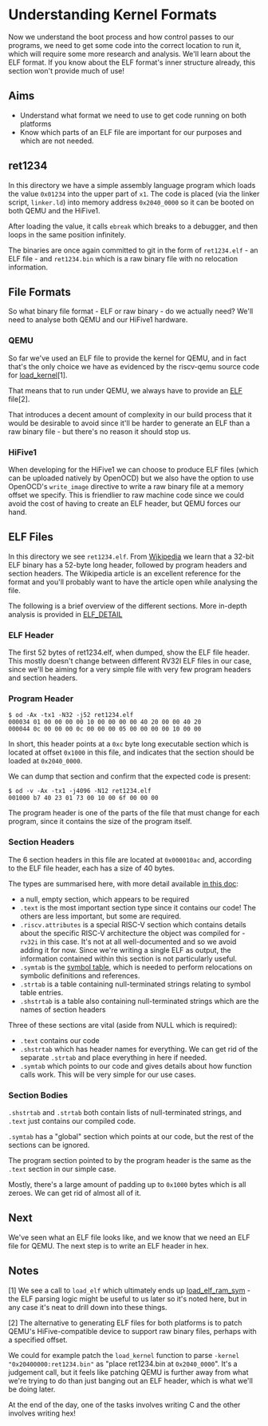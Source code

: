 # Understanding Kernel Formats

Now we understand the boot process and how control passes to our programs, we need to get some code into the correct location to run it, which will require some more research and analysis. We'll learn about the ELF format. If you know about the ELF format's inner structure already, this section won't provide much of use!

## Aims

- Understand what format we need to use to get code running on both platforms
- Know which parts of an ELF file are important for our purposes and which are not needed.

## ret1234

In this directory we have a simple assembly language program which loads the value `0x01234` into the upper part of `x1`. The code is placed (via the linker script, `linker.ld`) into memory address `0x2040_0000` so it can be booted on both QEMU and the HiFive1.

After loading the value, it calls `ebreak` which breaks to a debugger, and then loops in the same position infinitely.

The binaries are once again committed to git in the form of `ret1234.elf` - an ELF file - and `ret1234.bin` which is a raw binary file with no relocation information.

## File Formats

So what binary file format - ELF or raw binary - do we actually need? We'll need to analyse both QEMU and our HiFive1 hardware.

### QEMU

So far we've used an ELF file to provide the kernel for QEMU, and in fact that's the only choice we have as evidenced by the riscv-qemu source code for [load\_kernel](https://github.com/riscv/riscv-qemu/blob/32a1a94dd324d33578dca1dc96d7896a0244d768/hw/riscv/sifive_e.c#L77-L88)[1].

That means that to run under QEMU, we always have to provide an [ELF](https://en.wikipedia.org/wiki/Executable_and_Linkable_Format) file[2].

That introduces a decent amount of complexity in our build process that it would be desirable to avoid since it'll be harder to generate an ELF than a raw binary file - but there's no reason it should stop us.

### HiFive1

When developing for the HiFive1 we can choose to produce ELF files (which can be uploaded natively by OpenOCD) but we also have the option to use OpenOCD's `write_image` directive to write a raw binary file at a memory offset we specify. This is friendlier to raw machine code since we could avoid the cost of having to create an ELF header, but QEMU forces our hand.

## ELF Files

In this directory we see `ret1234.elf`. From [Wikipedia](https://en.wikipedia.org/wiki/Executable_and_Linkable_Format#File_header) we learn that a 32-bit ELF binary has a 52-byte long header, followed by program headers and section headers. The Wikipedia article is an excellent reference for the format and you'll probably want to have the article open while analysing the file.

The following is a brief overview of the different sections. More in-depth analysis is provided in [ELF\_DETAIL](./ELF_DETAIL.md)

### ELF Header

The first 52 bytes of ret1234.elf, when dumped, show the ELF file header. This mostly doesn't change between different RV32I ELF files in our case, since we'll be aiming for a very simple file with very few program headers and section headers.

### Program Header

```text
$ od -Ax -tx1 -N32 -j52 ret1234.elf
000034 01 00 00 00 00 10 00 00 00 00 40 20 00 00 40 20
000044 0c 00 00 00 0c 00 00 00 05 00 00 00 00 10 00 00
```

In short, this header points at a `0xc` byte long executable section which is located at offset `0x1000` in this file, and indicates that the section should be loaded at `0x2040_0000`.

We can dump that section and confirm that the expected code is present:

```text
$ od -v -Ax -tx1 -j4096 -N12 ret1234.elf
001000 b7 40 23 01 73 00 10 00 6f 00 00 00
```

The program header is one of the parts of the file that must change for each program, since it contains the size of the program itself.

### Section Headers

The 6 section headers in this file are located at `0x000010ac` and, according to the ELF file header, each has a size of 40 bytes.

The types are summarised here, with more detail available [in this doc](https://docs.oracle.com/cd/E23824_01/html/819-0690/chapter7-1.html#scrolltoc):

- a null, empty section, which appears to be required
- `.text` is the most important section type since it contains our code! The others are less important, but some are required.
- `.riscv.attributes` is a special RISC-V section which contains details about the specific RISC-V architecture the object was compiled for - `rv32i` in this case. It's not at all well-documented and so we avoid adding it for now. Since we're writing a single ELF as output, the information contained within this section is not particularly useful.
- `.symtab` is the [symbol table](https://docs.oracle.com/cd/E23824_01/html/819-0690/chapter6-79797.html#scrolltoc), which is needed to perform relocations on symbolic definitions and references.
- `.strtab` is a table containing null-terminated strings relating to symbol table entries.
- `.shstrtab` is a table also containing null-terminated strings which are the names of section headers

Three of these sections are vital (aside from NULL which is required):

- `.text` contains our code
- `.shstrtab` which has header names for everything. We can get rid of the separate `.strtab` and place everything in here if needed.
- `.symtab` which points to our code and gives details about how function calls work. This will be very simple for our use cases.

### Section Bodies

`.shstrtab` and `.strtab` both contain lists of null-terminated strings, and `.text` just contains our compiled code.

`.symtab` has a "global" section which points at our code, but the rest of the sections can be ignored.

The program section pointed to by the program header is the same as the `.text` section in our simple case.

Mostly, there's a large amount of padding up to `0x1000` bytes which is all zeroes. We can get rid of almost all of it.

## Next

We've seen what an ELF file looks like, and we know that we need an ELF file for QEMU. The next step is to write an ELF header in hex.

## Notes

[1] We see a call to `load_elf` which ultimately ends up [load\_elf\_ram\_sym](https://github.com/riscv/riscv-qemu/blob/32a1a94dd324d33578dca1dc96d7896a0244d768/hw/core/loader.c#L461) - the ELF parsing logic might be useful to us later so it's noted here, but in any case it's neat to drill down into these things.

[2] The alternative to generating ELF files for both platforms is to patch QEMU's HiFive-compatible device to support raw binary files, perhaps with a specified offset.

We could for example patch the `load_kernel` function to parse `-kernel "0x20400000:ret1234.bin"` as "place ret1234.bin at `0x2040_0000`". It's a judgement call, but it feels like patching QEMU is further away from what we're trying to do than just banging out an ELF header, which is what we'll be doing later.

At the end of the day, one of the tasks involves writing C and the other involves writing hex!
